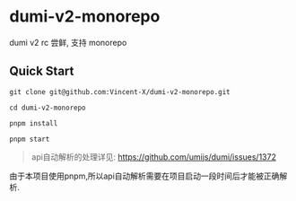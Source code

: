 # dumi-v2-monorepo

dumi v2 rc 尝鲜, 支持 monorepo

## Quick Start
```
git clone git@github.com:Vincent-X/dumi-v2-monorepo.git

cd dumi-v2-monorepo

pnpm install

pnpm start
```

> api自动解析的处理详见: https://github.com/umijs/dumi/issues/1372

由于本项目使用pnpm,所以api自动解析需要在项目启动一段时间后才能被正确解析.
